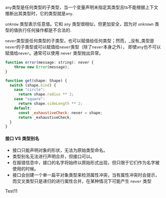 `any`类型是任何类型的子类型，当一个变量声明未指定其类型且ts不能根据上下文推断出其类型时，它的类型就是`any`.

`unknow` 类型表示任意值。它和 `any` 类型很相似，但更加安全，因为对 `unknown` 类型的值执行任何操作都是不合法的.

`never`类型是任何类型的子类型，也可以赋值给任何类型；然而，_没有_类型是`never`的子类型或可以赋值给`never`类型（除了`never`本身之外）， 即使`any`也不可以赋值给`never`。通常可以使用 `never` 类型抛出异常。

```js
function error(message: string): never {
    throw new Error(message);
}

function get(shape: Shape) {
  switch (shape.kind) {
    case "circle":
      return shape.radius ** 2;
    case "square":
      return shape.sideLength ** 2;
    default:
      const _exhaustiveCheck: never = shape;
      return _exhaustiveCheck;
  }
}
```



#### 接口 VS 类型别名

- 接口只能声明对象的形状，无法为原始类型命名。
- 类型别名无法进行声明合并，但接口可以。
- 在报错信息中，接口的名字将始终以原始形式出现，但只限于它们作为名字被使用的时候。
- 接口会创建一个单一扁平对象类型来检测属性冲突，当有属性冲突时会提示，而交叉类型只是递归的进行属性合并，在某种情况下可能产生 `never` 类型

Test11
